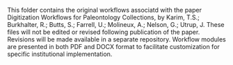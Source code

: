 This folder contains the original workflows associatd with the paper Digitization Workflows for Paleontology Collections, by
Karim, T.S.; Burkhalter, R.; Butts, S.; Farrell, U.; Molineux, A.; Nelson, G.; Utrup, J. These files will not be edited or revised following publication of the paper. Revisions will be made available in a separate repository. Workflow modules are presented in both PDF and DOCX format to facilitate customization for specific institutional implementation.
